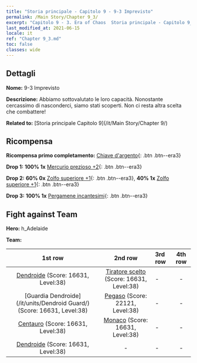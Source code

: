 ```yaml
---
title: "Storia principale - Capitolo 9 - 9-3 Imprevisto"
permalink: /Main Story/Chapter 9_3/
excerpt: "Capitolo 9 - 3. Era of Chaos  Storia principale - Capitolo 9_3. 9-3 Imprevisto"
last_modified_at: 2021-06-15
locale: it
ref: "Chapter 9_3.md"
toc: false
classes: wide
---
```


## Dettagli

 **Nome:** 9-3 Imprevisto

 **Descrizione:** Abbiamo sottovalutato le loro capacità. Nonostante cercassimo di nasconderci, siamo stati scoperti. Non ci resta altra scelta che combattere!

 **Related to:** [Storia principale Capitolo 9](/it/Main Story/Chapter 9/)

## Ricompensa

 **Ricompensa primo completamento:** [Chiave d'argento](/ItemsIT/con_693/){: .btn .btn--era3}

 **Drop 1:** **100% 1x** [Mercurio prezioso +2](/ItemsIT/mat_28/){: .btn .btn--era3}

 **Drop 2:** **60% 0x** [Zolfo superiore +1](/ItemsIT/mat_22/){: .btn .btn--era3}, **40% 1x** [Zolfo superiore +1](/ItemsIT/mat_22/){: .btn .btn--era3}

 **Drop 3:** **100% 1x** [Pergamene incantesimi](/ItemsIT/con_694/){: .btn .btn--era3}


## Fight against Team
 **Hero:** h_Adelaide

 **Team:**


  | 1st row | 2nd row | 3rd row | 4th row |
  |:----:|:----:|:----|:----:|
  | [Dendroide](/it/units/Treant/) (Score: 16631, Level:38)  | [Tiratore scelto](/it/units/Marksman/) (Score: 16631, Level:38)  | - | - |
  | [Guardia Dendroide](/it/units/Dendroid Guard/) (Score: 16631, Level:38)  | [Pegaso](/it/units/Pegasus/) (Score: 22121, Level:38)  | - | - |
  | [Centauro](/it/units/Centaur/) (Score: 16631, Level:38)  | [Monaco](/it/units/Monk/) (Score: 16631, Level:38)  | - | - |
  | [Dendroide](/it/units/Treant/) (Score: 16631, Level:38)  | - | - | - |


